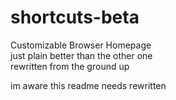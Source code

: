 # shortcuts-beta

Customizable Browser Homepage <br/>
just plain better than the other one<br/>
rewritten from the ground up

im aware this readme needs rewritten


